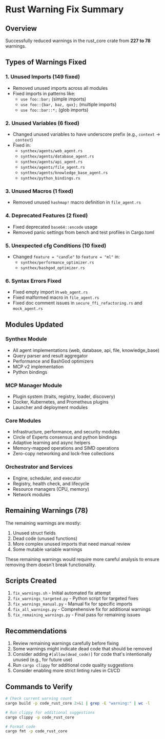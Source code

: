 # Rust Warning Fix Summary

## Overview
Successfully reduced warnings in the rust_core crate from **227 to 78** warnings.

## Types of Warnings Fixed

### 1. Unused Imports (149 fixed)
- Removed unused imports across all modules
- Fixed imports in patterns like:
  - `use foo::bar;` (simple imports)
  - `use foo::{bar, baz, qux};` (multiple imports)
  - `use foo::bar::*;` (glob imports)

### 2. Unused Variables (6 fixed)
- Changed unused variables to have underscore prefix (e.g., `context` → `_context`)
- Fixed in:
  - `synthex/agents/web_agent.rs`
  - `synthex/agents/database_agent.rs`
  - `synthex/agents/api_agent.rs`
  - `synthex/agents/file_agent.rs`
  - `synthex/agents/knowledge_base_agent.rs`
  - `synthex/python_bindings.rs`

### 3. Unused Macros (1 fixed)
- Removed unused `hashmap!` macro definition in `file_agent.rs`

### 4. Deprecated Features (2 fixed)
- Fixed deprecated `base64::encode` usage
- Removed panic settings from bench and test profiles in Cargo.toml

### 5. Unexpected cfg Conditions (10 fixed)
- Changed `feature = "candle"` to `feature = "ml"` in:
  - `synthex/performance_optimizer.rs`
  - `synthex/bashgod_optimizer.rs`

### 6. Syntax Errors Fixed
- Fixed empty import in `web_agent.rs`
- Fixed malformed macro in `file_agent.rs`
- Fixed doc comment issues in `secure_ffi_refactoring.rs` and `mock_agent.rs`

## Modules Updated

### Synthex Module
- All agent implementations (web, database, api, file, knowledge_base)
- Query parser and result aggregator
- Performance and BashGod optimizers
- MCP v2 implementation
- Python bindings

### MCP Manager Module
- Plugin system (traits, registry, loader, discovery)
- Docker, Kubernetes, and Prometheus plugins
- Launcher and deployment modules

### Core Modules
- Infrastructure, performance, and security modules
- Circle of Experts consensus and python bindings
- Adaptive learning and async helpers
- Memory-mapped operations and SIMD operations
- Zero-copy networking and lock-free collections

### Orchestrator and Services
- Engine, scheduler, and executor
- Registry, health check, and lifecycle
- Resource managers (CPU, memory)
- Network modules

## Remaining Warnings (78)

The remaining warnings are mostly:
1. Unused struct fields
2. Dead code (unused functions)
3. More complex unused imports that need manual review
4. Some mutable variable warnings

These remaining warnings would require more careful analysis to ensure removing them doesn't break functionality.

## Scripts Created

1. `fix_warnings.sh` - Initial automated fix attempt
2. `fix_warnings_targeted.py` - Python script for targeted fixes
3. `fix_warnings_manual.py` - Manual fix for specific imports
4. `fix_all_warnings.py` - Comprehensive fix for additional warnings
5. `fix_remaining_warnings.py` - Final pass for remaining issues

## Recommendations

1. Review remaining warnings carefully before fixing
2. Some warnings might indicate dead code that should be removed
3. Consider adding `#[allow(dead_code)]` for code that's intentionally unused (e.g., for future use)
4. Run `cargo clippy` for additional code quality suggestions
5. Consider enabling more strict linting rules in CI/CD

## Commands to Verify

```bash
# Check current warning count
cargo build -p code_rust_core 2>&1 | grep -E "warning:" | wc -l

# Run clippy for additional suggestions
cargo clippy -p code_rust_core

# Format code
cargo fmt -p code_rust_core
```